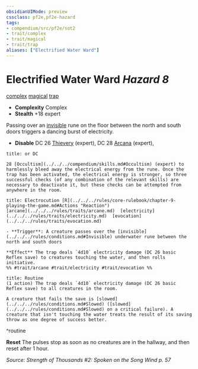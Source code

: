 ```yaml
---
obsidianUIMode: preview
cssclass: pf2e,pf2e-hazard
tags:
- compendium/src/pf2e/sot2
- trait/complex
- trait/magical
- trait/trap
aliases: ["Electrified Water Ward"]
---
```

# Electrified Water Ward *Hazard 8*  
[complex](../../../Rules/traits/complex.md)  [magical](../../../Rules/traits/magical.md)  [trap](../../../Rules/traits/trap.md)  

- **Complexity** Complex
- **Stealth** +18 expert  

Passing over an [invisible](../../../Rules/conditions.md#Invisible) rune on the floor between the north and south doors triggers a dancing burst of electricity.

- **Disable** DC 26 [Thievery](../../skills.md#Thievery) (expert), DC 28 [Arcana](../../skills.md#Arcana) (expert),  
     
```ad-embed-ability
title: or DC

28 [Occultism](../../../compendium/skills.md#Occultism) (expert) to harmlessly bleed away the electrical energy from the rune. Once the trap has been activated, the electrical energy is stronger, so three successful checks (of any combination of the relevant skills) are necessary to deactivate it, but these checks can be attempted from anywhere in the room.
```
```ad-embed-ability
title: Electrocution [R](../../../rules/core-rulebook/chapter-9-playing-the-game.md#Actions "Reaction")
[arcane](../../../rules/traits/arcane.md)  [electricity](../../../rules/traits/electricity.md)  [evocation](../../../rules/traits/evocation.md)  

- **Trigger**: A creature passes over the [invisible](../../../rules/conditions.md#Invisible) underwater rune between the north and south doors

**Effect** The trap deals `4d10` electricity damage (DC 26 basic Reflex save) to creatures touching the water, and then rolls initiative.  
%% #trait/arcane #trait/electricity #trait/evocation %%
```

```ad-pf2-summary
title: Routine
(1 action) The trap deals `4d10` electricity damage (DC 26 basic Reflex save) to all creatures in the room.

A creature that fails the save is [slowed](../../../rules/conditions.md#Slowed) ([slowed](../../../rules/conditions.md#Slowed) on a critical failure). A creature that isn't touching the water treats the result of its saving throw as one degree of success better.
```
^routine

**Reset** The pulses stop as soon as no creatures are in the hallway, and then reset after 1 hour.  

*Source: Strength of Thousands #2: Spoken on the Song Wind p. 57*
